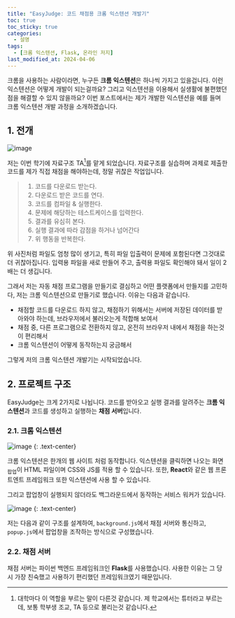 ```yaml
---
title: "EasyJudge: 코드 채점용 크롬 익스텐션 개발기"
toc: true
toc_sticky: true
categories:
  - 설명
tags:
  - [크롬 익스텐션, Flask, 온라인 저지]
last_modified_at: 2024-04-06
---
```


크롬을 사용하는 사람이라면, 누구든 **크롬 익스텐션**은 하나씩 가지고 있을겁니다. 이런 익스텐션은 어떻게 개발이 되는걸까요? 그리고 익스텐션을 이용해서 실생활에 불편했던 점을 해결할 수 있지 않을까요? 이번 포스트에서는 제가 개발한 익스텐션을 예를 들며 크롬 익스텐션 개발 과정을 소개하겠습니다.

## 1. 전개
![image](https://github.com/MOJAN3543/MOJAN3543.github.io/assets/71973291/de285b4f-e6bf-42c8-bae6-3b6db6872336) 

저는 이번 학기에 자료구조 TA[^1]를 맡게 되었습니다. 자료구조를 실습하며 과제로 제출한 코드를 제가 직접 채점을 해야하는데, 정말 귀찮은 작업입니다.  
> 1. 코드를 다운로드 받는다.
> 2. 다운로드 받은 코드를 연다.
> 3. 코드를 컴파일 & 실행한다.
> 4. 문제에 해당하는 테스트케이스를 입력한다.
> 5. 결과를 유심히 본다.
> 6. 실행 결과에 따라 감점을 하거나 넘어간다
> 7. 위 행동을 반복한다.

위 사진처럼 파일도 엄청 많이 생기고, 특히 파일 입출력이 문제에 포함된다면 그것대로 더 귀찮아집니다. 입력용 파일을 새로 만들어 주고, 출력용 파일도 확인해야 돼서 일이 2배는 더 생깁니다.  
  
그래서 저는 자동 채점 프로그램을 만들기로 결심하고 어떤 플랫폼에서 만들지를 고민하다, 저는 크롬 익스텐션으로 만들기로 했습니다. 이유는 다음과 같습니다.

* 채점할 코드를 다운로드 하지 않고, 채점하기 위해서는 서버에 저장된 데이터를 받아와야 하는데, 브라우저에서 불러오는게 적합해 보여서
* 채점 중, 다른 프로그램으로 전환하지 않고, 온전히 브라우저 내에서 채점을 하는것이 편리해서
* 크롬 익스텐션이 어떻게 동작하는지 궁금해서

그렇게 저의 크롬 익스텐션 개발기는 시작되었습니다.

## 2. 프로젝트 구조
EasyJudge는 크게 2가지로 나뉩니다. 코드를 받아오고 실행 결과를 알려주는 **크롬 익스텐션**과 코드를 생성하고 실행하는 **채점 서버**입니다.  
### 2.1. 크롬 익스텐션
![image](https://github.com/MOJAN3543/MOJAN3543.github.io/assets/71973291/33f46a20-7be7-4ef9-b029-1a846510e698) 
{: .text-center}  

크롬 익스텐션은 한개의 웹 사이트 처럼 동작합니다. 익스텐션을 클릭하면 나오는 화면<sub>팝업</sub>이 HTML 파일이며 CSS와 JS를 적용 할 수 있습니다. 또한, **React**와 같은 웹 프론트엔트 프레임워크 또한 익스텐션에 사용 할 수 있습니다.  
  
그리고 팝업창이 실행되지 않더라도 백그라운드에서 동작하는 서비스 워커가 있습니다.  

![image](https://github.com/MOJAN3543/MOJAN3543.github.io/assets/71973291/8f161d58-0cd5-428d-95b9-cef6e376f28a) 
{: .text-center}  

저는 다음과 같이 구조를 설계하여, `background.js`에서 채점 서버와 통신하고, `popup.js`에서 팝업창을 조작하는 방식으로 구성했습니다.  
### 2.2. 채점 서버
채점 서버는 파이썬 백엔드 프레임워크인 **Flask**를 사용했습니다. 사용한 이유는 그 당시 가장 친숙했고 사용하기 편리했던 프레임워크였기 때문입니다.





[^1]: 대학마다 이 역할을 부르는 말이 다른것 같습니다. 제 학교에서는 튜터라고 부르는데, 보통 학부생 조교, TA 등으로 불리는것 같습니다.
